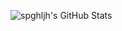 ![spghljh's GitHub Stats](https://github-readme-stats.vercel.app/api?username=devkim&show_icons=true&theme=radical)
